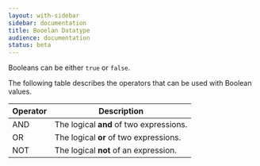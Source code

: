 ```yaml
---
layout: with-sidebar
sidebar: documentation 
title: Booelan Datatype
audience: documentation
status: beta
---
```


Booleans can be either `true` or `false`.

The following table describes the operators that can be used with Boolean values. 

|Operator|Description|
|---|---|
|AND|The logical **and** of two expressions.|
|OR|The logical **or** of two expressions.|
|NOT|The logical **not** of an expression.|